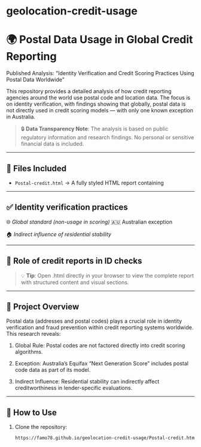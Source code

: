 # geolocation-credit-usage
# 🌍 Postal Data Usage in Global Credit Reporting
Published Analysis: "Identity Verification and Credit Scoring Practices Using Postal Data Worldwide"

This repository provides a detailed analysis of how credit reporting agencies around the world use postal code and location data. The focus is on identity verification, with findings showing that globally, postal data is not directly used in credit scoring models — with only one known exception in Australia.

> 🔒 **Data Transparency Note**: The analysis is based on public regulatory information and research findings. No personal or sensitive financial data is included.
---

## 📁 Files Included
- `Postal-credit.html` → A fully styled HTML report containing
---

## ✅ Identity verification practices

🌐 *Global standard (non-usage in scoring)*
🇦🇺 Australian exception

🏠 *Indirect influence of residential stability*

---

## 📑 Role of credit reports in ID checks

> 💡 **Tip**: Open .html directly in your browser to view the complete report with structured content and visual sections.
---

## 📜 Project Overview
Postal data (addresses and postal codes) plays a crucial role in identity verification and fraud prevention within credit reporting systems worldwide.
This research reveals:

1. Global Rule: Postal codes are not factored directly into credit scoring algorithms.

2. Exception: Australia’s Equifax “Next Generation Score” includes postal code data as part of its model.

3. Indirect Influence: Residential stability can indirectly affect creditworthiness in lender-specific evaluations.

---

## 🚀 How to Use
1. Clone the repository:
   ```bash
   https://famo78.github.io/geolocation-credit-usage/Postal-credit.html
